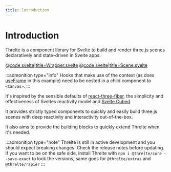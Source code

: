 ```yaml
---
title: Introduction
---
```


<script lang="ts">
import Wrapper from '$examples/index/Wrapper.svelte'
</script>

# Introduction

Threlte is a component library for Svelte to build and render three.js scenes declaratively and state-driven in Svelte apps.

<ExampleWrapper playgroundHref="/index">
<Wrapper />

<div slot="code">

@[code svelte|title=Wrapper.svelte](../examples/index/Wrapper.svelte)
@[code svelte|title=Scene.svelte](../examples/index/Scene.svelte)

</div>
</ExampleWrapper>

:::admonition type="info"
Hooks that make use of the context (as does [useFrame](/core/use-frame) in this example) need to be nested in a child component to `<Canvas>`.
:::

It's inspired by the sensible defaults of [react-three-fiber](https://github.com/pmndrs/react-three-fiber), the simplicity and effectiveness of Sveltes reactivity model and [Svelte Cubed](https://github.com/Rich-Harris/svelte-cubed).

It provides strictly typed components to quickly and easily build three.js scenes with deep reactivity and interactivity out-of-the-box.

It also aims to provide the building blocks to quickly extend Threlte when it's needed.

:::admonition type="note"
Threlte is still in active development and you should expect breaking changes. Check the release notes before updating. If you want to be on the safe side, install Threlte with `npm i @threlte/core --save-exact` to lock the versions, same goes for `@threlte/extras` and `@threlte/rapier`
:::
